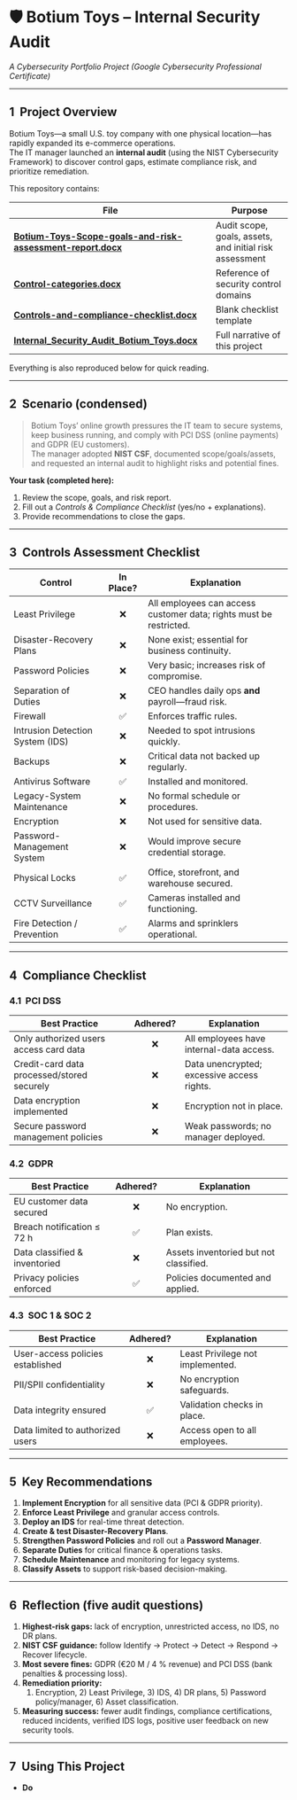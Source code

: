 # 🛡️ Botium Toys – Internal Security Audit  
*A Cybersecurity Portfolio Project (Google Cybersecurity Professional Certificate)*

---

## 1&nbsp;&nbsp;Project Overview  

Botium Toys—a small U.S. toy company with one physical location—has rapidly expanded its e-commerce operations.  
The IT manager launched an **internal audit** (using the NIST Cybersecurity Framework) to discover control gaps, estimate compliance risk, and prioritize remediation.

This repository contains:

| File | Purpose |
|------|---------|
| [**Botium-Toys-Scope-goals-and-risk-assessment-report.docx**](./Botium-Toys-Scope-goals-and-risk-assessment-report.docx) | Audit scope, goals, assets, and initial risk assessment |
| [**Control-categories.docx**](./Control-categories.docx) | Reference of security control domains |
| [**Controls-and-compliance-checklist.docx**](./Controls-and-compliance-checklist.docx) | Blank checklist template |
| [**Internal_Security_Audit_Botium_Toys.docx**](./Internal_Security_Audit_Botium_Toys.docx) | Full narrative of this project |

Everything is also reproduced below for quick reading.

---

## 2&nbsp;&nbsp;Scenario (condensed)

> Botium Toys’ online growth pressures the IT team to secure systems, keep business running, and comply with PCI DSS (online payments) and GDPR (EU customers).  
> The manager adopted **NIST CSF**, documented scope/goals/assets, and requested an internal audit to highlight risks and potential fines.

**Your task (completed here):**

1. Review the scope, goals, and risk report.  
2. Fill out a *Controls & Compliance Checklist* (yes/​no + explanations).  
3. Provide recommendations to close the gaps.

---

## 3&nbsp;&nbsp;Controls Assessment Checklist

| Control | In Place? | Explanation |
|---------|:--------:|------------|
| Least Privilege | ❌ | All employees can access customer data; rights must be restricted. |
| Disaster-Recovery Plans | ❌ | None exist; essential for business continuity. |
| Password Policies | ❌ | Very basic; increases risk of compromise. |
| Separation of Duties | ❌ | CEO handles daily ops **and** payroll—fraud risk. |
| Firewall | ✅ | Enforces traffic rules. |
| Intrusion Detection System (IDS) | ❌ | Needed to spot intrusions quickly. |
| Backups | ❌ | Critical data not backed up regularly. |
| Antivirus Software | ✅ | Installed and monitored. |
| Legacy-System Maintenance | ❌ | No formal schedule or procedures. |
| Encryption | ❌ | Not used for sensitive data. |
| Password-Management System | ❌ | Would improve secure credential storage. |
| Physical Locks | ✅ | Office, storefront, and warehouse secured. |
| CCTV Surveillance | ✅ | Cameras installed and functioning. |
| Fire Detection / Prevention | ✅ | Alarms and sprinklers operational. |

---

## 4&nbsp;&nbsp;Compliance Checklist

### 4.1&nbsp;&nbsp;PCI DSS

| Best Practice | Adhered? | Explanation |
|---------------|:-------:|------------|
| Only authorized users access card data | ❌ | All employees have internal-data access. |
| Credit-card data processed/stored securely | ❌ | Data unencrypted; excessive access rights. |
| Data encryption implemented | ❌ | Encryption not in place. |
| Secure password management policies | ❌ | Weak passwords; no manager deployed. |

### 4.2&nbsp;&nbsp;GDPR

| Best Practice | Adhered? | Explanation |
|---------------|:-------:|------------|
| EU customer data secured | ❌ | No encryption. |
| Breach notification ≤ 72 h | ✅ | Plan exists. |
| Data classified & inventoried | ❌ | Assets inventoried but not classified. |
| Privacy policies enforced | ✅ | Policies documented and applied. |

### 4.3&nbsp;&nbsp;SOC 1 & SOC 2

| Best Practice | Adhered? | Explanation |
|---------------|:-------:|------------|
| User-access policies established | ❌ | Least Privilege not implemented. |
| PII/SPII confidentiality | ❌ | No encryption safeguards. |
| Data integrity ensured | ✅ | Validation checks in place. |
| Data limited to authorized users | ❌ | Access open to all employees. |

---

## 5&nbsp;&nbsp;Key Recommendations

1. **Implement Encryption** for all sensitive data (PCI & GDPR priority).  
2. **Enforce Least Privilege** and granular access controls.  
3. **Deploy an IDS** for real-time threat detection.  
4. **Create & test Disaster-Recovery Plans**.  
5. **Strengthen Password Policies** and roll out a **Password Manager**.  
6. **Separate Duties** for critical finance & operations tasks.  
7. **Schedule Maintenance** and monitoring for legacy systems.  
8. **Classify Assets** to support risk-based decision-making.

---

## 6&nbsp;&nbsp;Reflection (five audit questions)

1. **Highest-risk gaps:** lack of encryption, unrestricted access, no IDS, no DR plans.  
2. **NIST CSF guidance:** follow Identify → Protect → Detect → Respond → Recover lifecycle.  
3. **Most severe fines:** GDPR (€20 M / 4 % revenue) and PCI DSS (bank penalties & processing loss).  
4. **Remediation priority:**  
   1) Encryption, 2) Least Privilege, 3) IDS, 4) DR plans, 5) Password policy/manager, 6) Asset classification.  
5. **Measuring success:** fewer audit findings, compliance certifications, reduced incidents, verified IDS logs, positive user feedback on new security tools.

---

## 7&nbsp;&nbsp;Using This Project

- **Do**
